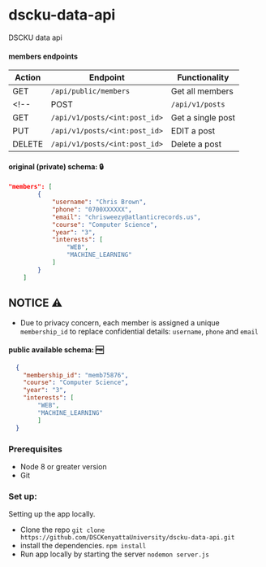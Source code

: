 # dscku-data-api
DSCKU data api

#### members endpoints
| Action| Endpoint | Functionality | 
|----------|----------|---------------|
| GET | `/api/public/members`  | Get all members|
<!-- | POST | `/api/v1/posts`  | add a post|
| GET | `/api/v1/posts/<int:post_id>`  | Get a single post|
| PUT | `/api/v1/posts/<int:post_id>`  | EDIT a post|
| DELETE | `/api/v1/posts/<int:post_id>`  | Delete a post| -->

#### original (private) schema: 🔒
```json
"members": [
        {
            "username": "Chris Brown",
            "phone": "0700XXXXXX",
            "email": "chrisweezy@atlanticrecords.us",
            "course": "Computer Science",
            "year": "3",
            "interests": [
                "WEB",
                "MACHINE_LEARNING"
            ]
        }
    ]
```
## NOTICE ⚠️
- Due to privacy concern, each member is assigned a unique `membership_id` to replace confidential details:  `username`, `phone` and `email`
#### public available schema: 🆓
```json
  {
    "membership_id": "memb75876",
    "course": "Computer Science",
    "year": "3",
    "interests": [
        "WEB",
        "MACHINE_LEARNING"
        ]
  }
```

### Prerequisites
- Node 8 or greater version
- Git

### Set up:
Setting up the app locally.
- Clone the repo
`git clone https://github.com/DSCKenyattaUniversity/dscku-data-api.git`
- install the dependencies.
`npm install`
- Run app locally by starting the server
`nodemon server.js`